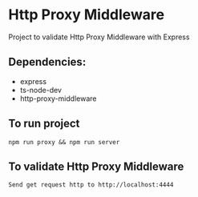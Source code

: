 # Http Proxy Middleware

Project to validate Http Proxy Middleware with Express

## Dependencies:

- express
- ts-node-dev
- http-proxy-middleware

## To run project

`npm run proxy && npm run server`

## To validate Http Proxy Middleware

`Send get request http to http://localhost:4444`
